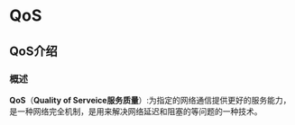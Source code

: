 # QoS

## QoS介绍

### 概述

**QoS**（**Quality of Serveice服务质量**）:为指定的网络通信提供更好的服务能力，是一种网络完全机制，是用来解决网络延迟和阻塞的等问题的一种技术。

